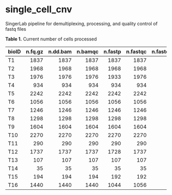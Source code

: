 # single_cell_cnv
SingerLab pipeline for demultiplexing, processing, and quality control of fastq files


**Table 1.** Current number of cells processed

|bioID    | n.fq.gz| n.dd.bam| n.bamqc| n.fastp| n.fastqc| n.fastq_screen| n.flagstat| n.idxstat| n.markdup| n.aln.metrics| n.cycle.metrics| n.dist.metrics| n.preseq.curve| n.presec.extrap| n.stats| n.5k.quantal| n.20k.quantal| n.50k.quantal| n.mapd.qc| n.ploidy| n.5k.cells| n.20k.cells| n.50k.cells|
|:--------|-------:|--------:|-------:|-------:|--------:|--------------:|----------:|---------:|---------:|-------------:|---------------:|--------------:|--------------:|---------------:|-------:|------------:|-------------:|-------------:|---------:|--------:|----------:|-----------:|-----------:|
|T1  |    1837|     1837|    1837|    1837|     1837|           1549|       1837|      1837|      1837|          1837|            1837|           1837|           1837|            1837|    1837|         1837|          1837|          1837|      1837|     1837|       1837|        1837|        1837|
|T2   |    1968|     1968|    1968|    1968|     1968|            619|       1968|      1968|      1968|          1968|            1968|           1968|           1968|            1968|    1968|         1968|          1968|          1968|      1968|     1968|       1968|        1968|        1968|
|T3   |    1976|     1976|    1976|    1933|     1976|            733|       1976|      1976|      1976|          1976|            1976|           1976|           1976|            1976|    1976|         1976|          1976|          1976|      1976|     1976|       1976|        1976|        1976|
|T4 |     934|      934|     934|     934|      934|            852|        934|       934|       934|           934|             934|            934|            934|             934|     934|          934|           934|           934|       934|      934|        934|         934|         934|
|T5   |    2242|     2242|    2242|    2242|     2242|            966|       2242|      2242|      2242|          2242|            2242|           2242|           2242|            2242|    2242|         2242|          2242|          2242|      2242|     2242|       2242|        2242|        2242|
|T6   |    1056|     1056|    1056|    1056|     1056|            576|       1056|      1056|      1056|          1056|            1056|           1056|           1056|            1056|    1056|         1056|          1056|          1056|      1056|     1056|       1056|        1056|        1056|
|T7   |    1246|     1246|    1246|    1246|     1246|            669|       1246|      1246|      1246|          1246|            1246|           1246|           1246|            1246|    1246|         1246|          1246|          1246|      1246|     1246|       1246|        1246|        1246|
|T8   |    1298|     1298|    1298|    1298|     1298|            132|       1298|      1298|      1298|          1298|            1298|           1298|           1298|            1298|    1298|         1298|          1298|          1298|      1298|     1298|       1298|        1298|        1298|
|T9   |    1604|     1604|    1604|    1604|     1604|           1446|       1604|      1604|      1604|          1604|            1604|           1604|           1604|            1604|    1604|         1604|          1604|          1604|      1604|     1604|       1604|        1604|        1604|
|T10   |    2270|     2270|    2270|    2270|     2270|           2212|       2270|      2270|      2270|          2270|            2270|           2270|           2270|            2270|    2270|         2270|          2270|          2270|      2270|     2270|       2270|        2270|        2270|
|T11   |     290|      290|     290|     290|      290|             27|        290|       290|       290|           286|             286|            286|            290|             290|     290|          290|           290|           290|       290|      290|        290|         290|         290|
|T12   |    1737|     1737|    1737|    1728|     1737|            305|       1737|      1737|      1737|          1737|            1737|           1737|           1737|            1737|    1737|         1737|          1737|          1737|      1737|     1737|       1737|        1737|        1737|
|T13    |     107|      107|     107|     107|      107|              0|        107|       107|       107|           107|             107|            107|            107|             107|     107|          107|           107|           107|       107|      107|        107|         107|         107|
|T14  |      35|       35|      35|      35|       35|              0|         35|        35|        35|            35|              35|             35|             35|              35|      35|           35|            35|            35|        35|       35|         35|          35|          35|
|T15  |     194|      194|     194|     192|      192|              0|        194|       194|       194|           193|             193|            193|            194|             194|     194|          194|           194|           194|       194|      194|        194|         194|         194|
|T16  |    1440|     1440|    1440|    1044|     1056|           1052|       1440|      1440|      1440|          1440|            1440|           1440|           1440|            1440|    1440|         1440|          1440|          1440|      1440|     1440|       1440|        1440|        1440|
